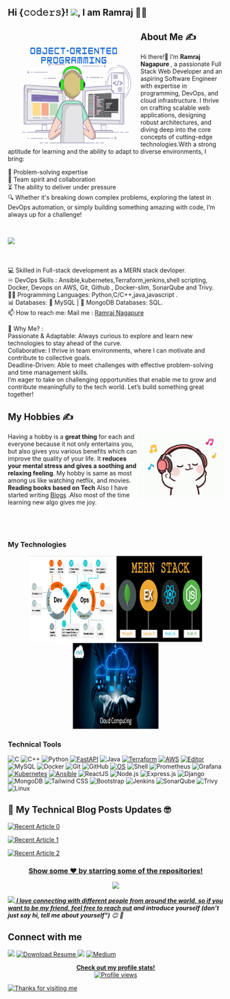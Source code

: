 <!--
**Ramraj214/Ramraj214** is a ✨ _special_ ✨ repository because its `README.md` (this file) appears on your GitHub profile.
-->

 ## Hi {𝚌𝚘𝚍𝚎𝚛𝚜}! <img src="https://github.com/TheDudeThatCode/TheDudeThatCode/blob/master/Assets/Hi.gif" width="29px">, I am Ramraj 👨‍🎓
<div>


<p>
  <img width="300" height="250" align="left" style="margin:5px; padding-top:10px;" src="https://github.com/Ramraj214/Ramraj214/blob/main/1709674661110-1.gif">
</p>

## About Me ✍
Hi there!👋 I’m <b> Ramraj Nagapure </b>, a passionate Full Stack Web Developer and an aspiring Software Engineer with expertise in programming, DevOps, and cloud infrastructure. I thrive on crafting scalable web applications, designing robust architectures, and diving deep into the core concepts of cutting-edge technologies.With a strong aptitude for learning and the ability to adapt to diverse environments, I bring:

🧠 Problem-solving expertise<br>
🤝 Team spirit and collaboration<br>
⏳ The ability to deliver under pressure <br>
🔍 Whether it's breaking down complex problems, exploring the latest in DevOps automation, or simply building something amazing with code, I’m always up for a challenge!<br>

 <br>

![](https://komarev.com/ghpvc/?username=Ramraj214) <br><br>
</br>
 
 
 
💻 Skilled in Full-stack development as a MERN stack devloper.\
♾️ DevOps Skills : Ansible,kubernetes,Terraform,jenkins,shell scripting, Docker, Devops on AWS, Git, Github , Docker-slim, SonarQube and Trivy.\
👨‍💻 Programming Languages: Python,C/C++,java,javascript .\
📊 Databases:
💽 MySQL | 🍃 MongoDB Databases: SQL.\
📫 How to reach me: Mail me : <a href="ramrajnagapure@gmail.com">Ramraj Nagapure</a>

🚀 Why Me? : <br>
Passionate & Adaptable: Always curious to explore and learn new technologies to stay ahead of the curve.<br>
Collaborative: I thrive in team environments, where I can motivate and contribute to collective goals.<br>
Deadline-Driven: Able to meet challenges with effective problem-solving and time management skills.<br>
I’m eager to take on challenging opportunities that enable me to grow and contribute meaningfully to the tech world. Let’s build something great together! 
<br>
## My Hobbies ✍

<img align='right' src='https://github.com/Ramraj214/Ramraj214/blob/main/technologies/tenor.gif' width='200"'>
 
Having a hobby is a <b>great</b><b> thing</b> for each and everyone because it not only entertains you,
but also gives you various benefits which can improve the quality of your life. It <b>reduces your mental stress and gives a soothing and relaxing feeling</b>. My hobby is same as most among us like watching netflix, and movies. <b>Reading books based on Tech</b> Also I have started writing <a href="https://medium.com/@ramrajnagapure54321">Blogs</a> .Also most of the time learning new algo gives me joy.
<br>
<br>
<br>
<br>
##


### My Technologies
<p align="center">
 <img height="200" width="200" src="https://github.com/Ramraj214/Ramraj214/blob/main/technologies/devops-lifecycle.jpeg" />
 <img height="200" width="200" src="https://github.com/Ramraj214/Ramraj214/blob/main/technologies/mern.png" />
 <img height="200" width="200" src="https://github.com/Ramraj214/Ramraj214/blob/main/technologies/CLoud-COmputing.jpg" />
 

### Technical Tools

![C](https://img.shields.io/badge/-C-000?&logo=C)
![C++](https://img.shields.io/badge/-C++-00599C?style=flat-square&logo=c)
![Python](https://img.shields.io/badge/-Python-black?style=flat-square&logo=Python)
[![FastAPI](https://img.shields.io/badge/Python_framework-FastAPI-teal?style=flat-square&logo=python&logoColor=white)](https://fastapi.tiangolo.com/)
![Java](https://img.shields.io/badge/-java-E34A86?style=flat-square&logo=java)
[![Terraform](https://img.shields.io/badge/Learning-Terraform-623ce4?style=flat-square&logo=terraform&logoColor=white)](https://www.terraform.io/)
[![AWS](https://img.shields.io/badge/Learning-AWS-FF9900?style=flat-square&logo=amazon-aws&logoColor=white)](https://github.com/br3ndonland/awsdev)
[![Editor](https://img.shields.io/badge/Editor-VSCode-blue?style=flat-square&logo=visual-studio-code&logoColor=white)](https://code.visualstudio.com/)
![MySQL](https://img.shields.io/badge/-MySQL-black?style=flat-square&logo=mysql)
![Docker](https://img.shields.io/badge/-Docker-black?style=flat-square&logo=docker)
![Git](https://img.shields.io/badge/-Git-black?style=flat-square&logo=git)
![GitHub](https://img.shields.io/badge/-GitHub-181717?style=flat-square&logo=github)
[![OS](https://img.shields.io/badge/OS-Linux-informational?style=flat-square&logo=linux&logoColor=white)](https://en.wikipedia.org/wiki/Linux)
 ![Shell](https://img.shields.io/badge/-Shell-blasck?style=plastic&logo=Shell)
 ![Prometheus](https://img.shields.io/badge/-Prometheus-000?&logo=Prometheus)
 ![Grafana](https://img.shields.io/badge/-Grafana-000?&logo=Grafana)
 [![Kubernetes](https://img.shields.io/badge/-Kubernetes-326CE5?style=flat-square&logo=Kubernetes&logoColor=ffffff)](https://kubernetes.io/)
 [![Ansible](https://img.shields.io/badge/-ansible-326CE5?style=flat-square&logo=ansible&logoColor=000000)](https://ansible.io/)
![ReactJS](https://img.shields.io/badge/-ReactJS-61DAFB?style=flat-square&logo=react&logoColor=black)
![Node.js](https://img.shields.io/badge/-Node.js-339933?style=flat-square&logo=node.js&logoColor=white)
![Express.js](https://img.shields.io/badge/-Express.js-000000?style=flat-square&logo=express&logoColor=white)
![Django](https://img.shields.io/badge/-Django-092E20?style=flat-square&logo=django&logoColor=white)
![MongoDB](https://img.shields.io/badge/-MongoDB-47A248?style=flat-square&logo=mongodb&logoColor=white)
![Tailwind CSS](https://img.shields.io/badge/-Tailwind%20CSS-38B2AC?style=flat-square&logo=tailwind-css&logoColor=white)
![Bootstrap](https://img.shields.io/badge/-Bootstrap-563D7C?style=flat-square&logo=bootstrap&logoColor=white)
![Jenkins](https://img.shields.io/badge/-Jenkins-D24939?style=flat-square&logo=jenkins&logoColor=white)
![SonarQube](https://img.shields.io/badge/-SonarQube-4E9BCD?style=flat-square&logo=sonarqube&logoColor=white)
![Trivy](https://img.shields.io/badge/-Trivy-2A9D8E?style=flat-square&logo=trivy&logoColor=white)
![Linux](https://img.shields.io/badge/-Linux-2E2A47?style=flat-square&logo=linux&logoColor=white)






## 📝 My Technical Blog Posts Updates 🤓

<a target="_blank" href="https://medium.com/@ramrajnagapure54321/effortless-jenkins-deployment-automating-with-terraform-configuring-with-ansible-monitoring-with-230a87c2cce0"><img src="https://github-readme-medium-recent-article.vercel.app/medium/@ramrajnagapure54321/1" alt="Recent Article 0"> 

<a target="_blank" href="https://medium.com/@ramrajnagapure54321/beyond-infrastructure-leveraging-remote-executioner-local-executioner-and-file-provisioners-in-0f4f94324deb"><img src="https://github-readme-medium-recent-article.vercel.app/medium/@ramrajnagapure54321/2" alt="Recent Article 1"> 

<a target="_blank" href="https://medium.com/@ramrajnagapure54321/effortless-jenkins-deployment-automating-with-terraform-configuring-with-ansible-monitoring-with-230a87c2cce0"><img src="https://github-readme-medium-recent-article.vercel.app/medium/@ramrajnagapure54321/3" alt="Recent Article 2"> 

<h3 align="center">
 Show some ❤️ by starring some of the repositories!
</h3>


<p align=center>
 <img src="https://github-readme-stats.vercel.app/api?username=Ramraj214&show_icons=true&theme=tokyonight&count_private=true" />
</p>

<img src="https://media.giphy.com/media/LnQjpWaON8nhr21vNW/giphy.gif" width="60"> <em><b>I love connecting with different people from around the world, so if you want to be my friend, feel free to [reach out](https://wa.me/+919766376073) and introduce yourself (don’t just say hi, tell me about yourself")</b> 😊 💜</em>
  


## Connect with me

[<img src="https://img.shields.io/badge/linkedin-%230077B5.svg?&style=for-the-badge&logo=linkedin&logoColor=white"/>](https://www.linkedin.com/in/ramraj-nagapure)
<a href="https://drive.google.com/file/d/1JOo5nnlW4mj5HRk0sU211UCP0DM5vErV/view?usp=drive_link">
  <img src="https://img.shields.io/badge/Download-Resume-AA00FF.svg?&style=for-the-badge&logo=docusign&logoColor=white" alt="Download Resume">
</a>
[<img src = "https://img.shields.io/badge/instagram-%23E4405F.svg?&style=for-the-badge&logo=instagram&logoColor=white">](https://www.instagram.com/ramrajnagapure/)
<a href="https://medium.com/@ramrajnagapure54321" target="_blank"><img alt="Medium" src="https://img.shields.io/badge/medium-%2312100E.svg?&style=for-the-badge&logo=medium&logoColor=white" />


<p align="center">
  <b>Check out my profile stats!</b><br>
  <img src="https://profile-counter.glitch.me/hackcoderr/count.svg" alt="Profile views" />
</p>



<img height="120" alt="Thanks for visiting me" width="100%" src="https://raw.githubusercontent.com/BrunnerLivio/brunnerlivio/master/images/marquee.svg" />




